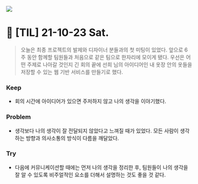 ![](<https://images.velog.io/images/dawonella0411/post/cc741c45-ad53-4ca5-a4c7-e352912a85b9/%EC%A0%9C%EB%AA%A9%EC%9D%84%20%EC%9E%85%EB%A0%A5%ED%95%B4%EC%A3%BC%EC%84%B8%EC%9A%94_-001%20(4).png>)

# 🌿 [TIL] 21-10-23 Sat.

> 오늘은 최종 프로젝트의 발제와 디자이너 분들과의 첫 미팅이 있었다. 앞으로 6주 동안 함께할 팀원들과 처음으로 같은 팀으로 한자리에 모이게 됐다. 우선은 어떤 주제로 나아갈 것인지 긴 회의 끝에 선희 님의 아이디어인 내 옷장 안의 옷들을 저장할 수 있는 웹 기반 서비스를 만들기로 했다.

### Keep

- 회의 시간에 아이디어가 있으면 주저하지 않고 나의 생각을 이야기했다.

### Problem

- 생각보다 나의 생각이 잘 전달되지 않았다고 느껴질 때가 있었다. 모든 사람이 생각하는 방향과 의사소통의 방식이 다름을 깨달았다.

### Try

- 다음에 커뮤니케이션할 때에는 먼저 나의 생각을 정리한 후, 팀원들이 나의 생각을 잘 알 수 있도록 비주얼적인 요소를 더해서 설명하는 것도 좋을 것 같다.
